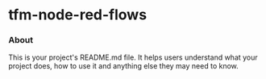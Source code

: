 tfm-node-red-flows
==================

### About

This is your project's README.md file. It helps users understand what your
project does, how to use it and anything else they may need to know.